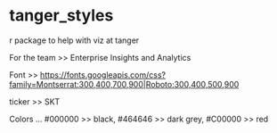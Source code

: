 # tanger_styles
r package to help with viz at tanger


For the team >> Enterprise Insights and Analytics


Font >> https://fonts.googleapis.com/css?family=Montserrat:300,400,700,900|Roboto:300,400,500,900

ticker >> SKT

Colors ...
  #000000 >> black,
  #464646 >> dark grey,
  #C00000 >> red
